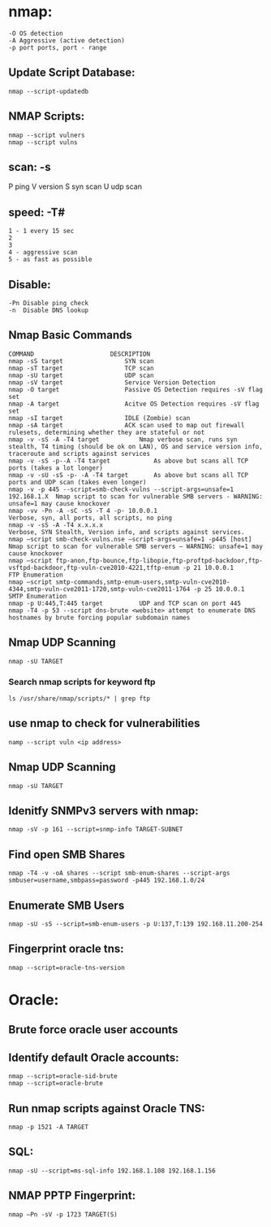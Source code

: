 # nmap:
```
-O OS detection
-A Aggressive (active detection)
-p port ports, port - range
```

## Update Script Database: 
```
nmap --script-updatedb
```

## NMAP Scripts:
```
nmap --script vulners
nmap --script vulns
```

## scan: -s

P  ping
V  version
S  syn scan
U  udp scan


## speed: -T\#
```
1 - 1 every 15 sec
2
3
4 - aggressive scan
5 - as fast as possible
```

## Disable:
```
-Pn Disable ping check
-n  Disable DNS lookup
```

## Nmap Basic Commands
```
COMMAND						DESCRIPTION
nmap -sS target					SYN scan 
nmap -sT target					TCP scan
nmap -sU target					UDP scan
nmap -sV target					Service Version Detection
nmap -O target					Passive OS Detection requires -sV flag set
nmap -A target					Acitve OS Detection requires -sV flag set
nmap -sI target					IDLE (Zombie) scan
nmap -sA target					ACK scan used to map out firewall rulesets, determining whether they are stateful or not
nmap -v -sS -A -T4 target			Nmap verbose scan, runs syn stealth, T4 timing (should be ok on LAN), OS and service version info, traceroute and scripts against services
nmap -v -sS -p--A -T4 target			As above but scans all TCP ports (takes a lot longer)
nmap -v -sU -sS -p- -A -T4 target		As above but scans all TCP ports and UDP scan (takes even longer)
nmap -v -p 445 --script=smb-check-vulns	--script-args=unsafe=1 192.168.1.X	Nmap script to scan for vulnerable SMB servers - WARNING: unsafe=1 may cause knockover
nmap -vv -Pn -A -sC -sS -T 4 -p- 10.0.0.1                                   Verbose, syn, all ports, all scripts, no ping
nmap -v -sS -A -T4 x.x.x.x                                                  Verbose, SYN Stealth, Version info, and scripts against services.
nmap –script smb-check-vulns.nse –script-args=unsafe=1 -p445 [host]         Nmap script to scan for vulnerable SMB servers – WARNING: unsafe=1 may cause knockover
nmap –script ftp-anon,ftp-bounce,ftp-libopie,ftp-proftpd-backdoor,ftp-vsftpd-backdoor,ftp-vuln-cve2010-4221,tftp-enum -p 21 10.0.0.1        FTP Enumeration
nmap –script smtp-commands,smtp-enum-users,smtp-vuln-cve2010-4344,smtp-vuln-cve2011-1720,smtp-vuln-cve2011-1764 -p 25 10.0.0.1              SMTP Enumeration
nmap -p U:445,T:445 target			UDP and TCP scan on port 445
nmap -T4 -p 53 --script dns-brute <website>	attempt to enumerate DNS hostnames by brute forcing popular subdomain names
```

## Nmap UDP Scanning
```
nmap -sU TARGET
```

### Search nmap scripts for keyword ftp
```
ls /usr/share/nmap/scripts/* | grep ftp		
```

## use nmap to check for vulnerabilities
```
namp --script vuln <ip address>
```

## Nmap UDP Scanning
```
nmap -sU TARGET 
```

## Idenitfy SNMPv3 servers with nmap:
```
nmap -sV -p 161 --script=snmp-info TARGET-SUBNET
```

## Find open SMB Shares
```
nmap -T4 -v -oA shares --script smb-enum-shares --script-args smbuser=username,smbpass=password -p445 192.168.1.0/24   
```

## Enumerate SMB Users
```
nmap -sU -sS --script=smb-enum-users -p U:137,T:139 192.168.11.200-254 
```

## Fingerprint oracle tns:
```
nmap --script=oracle-tns-version 
```

# Oracle:
## Brute force oracle user accounts
## Identify default Oracle accounts:
```
nmap --script=oracle-sid-brute 
nmap --script=oracle-brute 
```
## Run nmap scripts against Oracle TNS:
```
nmap -p 1521 -A TARGET
```
## SQL:
```
nmap -sU --script=ms-sql-info 192.168.1.108 192.168.1.156
```
## NMAP PPTP Fingerprint:
```
nmap –Pn -sV -p 1723 TARGET(S)
```
